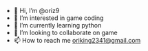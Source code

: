 - 👋 Hi, I’m @oriz9
- 👀 I’m interested in game coding
- 🌱 I’m currently learning python
- 💞️ I’m looking to collaborate on game
- 📫 How to reach me oriking2341@gmail.com

<!---
oriz9/oriz9 is a ✨ special ✨ repository because its `README.md` (this file) appears on your GitHub profile.
You can click the Preview link to take a look at your changes.
--->
